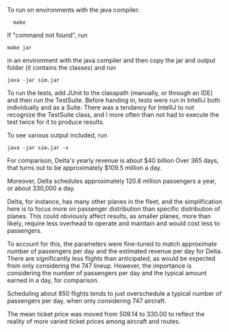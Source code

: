 To run on environments with the java compiler: 
```
  make
```

If "command not found", run 
  ```
  make jar
  ```

in an environment with the java compiler and then copy the jar and output folder (it contains the classes) and run 
  ```
  java -jar sim.jar
  ```


To run the tests, add JUnit to the classpath (manually, or through an IDE) and then run the TestSuite. Before handing in, tests were run in IntelliJ both individually and as a Suite. There was a tendancy for IntelliJ to not recognize the TestSuite class, and I more often than not had to execute the test twice for it to produce results. 


To see various output included, run 
  ```
  java -jar sim.jar -v
  ```


For comparison, Delta's yearly revenue is about $40 billion
Over 365 days, that turns out to be approximately $109.5 million a day.

Moreover, Delta schedules approximately 120.6 million passengers a year, or about 330,000 a day. 

Delta, for instance, has many other planes in the fleet, and the simplification here is to focus more on passenger distribution
than specific distribution of planes. This could obviously affect results, as smaller planes, more than
likely, require less overhead to operate and maintain and would cost less to passengers.  

To account for this, the parameters were fine-tuned to match approximate number of passengers per day
and the estimated revenue per day for Delta. There are significantly less flights than anticipated, as 
would be expected from only considering the 747 lineup. However, the importance is considering
the number of passengers per day and the typical amount earned in a day, for comparison. 

Scheduling about 850 flights tends to just overschedule a typical number of passengers per day, 
when only considering 747 aircraft.

The mean ticket price was moved from 509.14 to 330.00 to reflect the reality of more varied
ticket prices among aircraft and routes. 